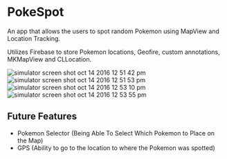 # PokeSpot
An app that allows the users to spot random Pokemon using MapView and Location Tracking.

Utilizes Firebase to store Pokemon locations, Geofire, custom annotations, MKMapView and CLLocation. 

![simulator screen shot oct 14 2016 12 51 42 pm](https://cloud.githubusercontent.com/assets/21269767/19395768/5515e17c-920d-11e6-94f5-d289ccd421c5.png)
![simulator screen shot oct 14 2016 12 51 53 pm](https://cloud.githubusercontent.com/assets/21269767/19395770/5831e112-920d-11e6-9756-8d8284b6a1ee.png)
![simulator screen shot oct 14 2016 12 53 10 pm](https://cloud.githubusercontent.com/assets/21269767/19395772/5a33b990-920d-11e6-9327-dc5eb7661fc6.png)
![simulator screen shot oct 14 2016 12 53 55 pm](https://cloud.githubusercontent.com/assets/21269767/19395775/5d07349e-920d-11e6-8667-43394898edf3.png)

## Future Features
* Pokemon Selector (Being Able To Select Which Pokemon to Place on the Map)
* GPS (Ability to go to the location to where the Pokemon was spotted)
